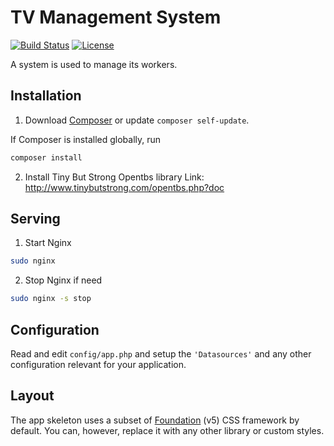 # TV Management System

[![Build Status](https://img.shields.io/travis/cakephp/app/master.svg?style=flat-square)](https://travis-ci.org/cakephp/app)
[![License](https://img.shields.io/packagist/l/cakephp/app.svg?style=flat-square)](https://packagist.org/packages/cakephp/app)

A system is used to manage its workers.

## Installation

1. Download [Composer](https://getcomposer.org/doc/00-intro.md) or update `composer self-update`.

If Composer is installed globally, run

```bash
composer install
```

2. Install Tiny But Strong Opentbs library
Link: http://www.tinybutstrong.com/opentbs.php?doc

## Serving

1. Start Nginx

```bash
sudo nginx
```

2. Stop Nginx if need

```bash
sudo nginx -s stop
```

## Configuration

Read and edit `config/app.php` and setup the `'Datasources'` and any other
configuration relevant for your application.

## Layout

The app skeleton uses a subset of [Foundation](http://foundation.zurb.com/) (v5) CSS
framework by default. You can, however, replace it with any other library or
custom styles.

